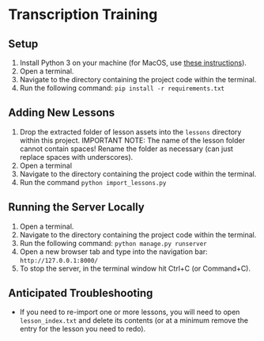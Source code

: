 Transcription Training
======================

Setup
------------

1. Install Python 3 on your machine (for MacOS, use [these instructions](https://docs.python-guide.org/starting/install3/osx/)).
2. Open a terminal.
3. Navigate to the directory containing the project code within the terminal.
4. Run the following command: `pip install -r requirements.txt`

Adding New Lessons
------------------

1. Drop the extracted folder of lesson assets into the `lessons` directory within this project.
IMPORTANT NOTE: The name of the lesson folder cannot contain spaces! Rename the folder as necessary (can just replace spaces with underscores).
2. Open a terminal
3. Navigate to the directory containing the project code within the terminal.
4. Run the command `python import_lessons.py`

Running the Server Locally
--------------------------

1. Open a terminal.
2. Navigate to the directory containing the project code within the terminal.
3. Run the following command: `python manage.py runserver`
4. Open a new browser tab and type into the navigation bar: `http://127.0.0.1:8000/`
5. To stop the server, in the terminal window hit Ctrl+C (or Command+C).

Anticipated Troubleshooting
---------------------------

* If you need to re-import one or more lessons, you will need to open `lesson_index.txt` and delete its contents (or at a minimum remove the entry for the lesson you need to redo).